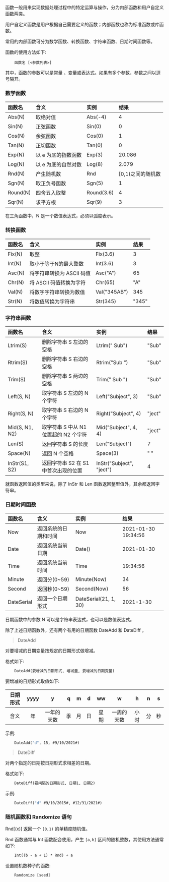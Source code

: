 
函数一般用来实现数据处理过程中的特定运算与操作，分为内部函数和用户自定义函数两类。

用户自定义函数是用户根据自己需要定义的函数；内部函数也称为标准函数或库函数。

常用的内部函数可分为数学函数、转换函数、字符串函数、日期时间函数等。

函数的使用方法如下:
```
    函数名 [<参数列表>]
```
其中，函数的参数可以是常量 、变量或表达式。如果有多个参数，参数之间以逗号隔开。


### 数学函数

|  函数名  |   含义   | 实例 | 结果 |
|:---------|:---------|:-----|:-----|
| Abs(N)   | 取绝对值 | Abs(-4) | 4 |
| Sin(N)   | 正弦函数 | Sin(0)  | 0 |
| Cos(N)   | 余弦函数 | Cos(0)  | 1 |
| Tan(N)   | 正切函数 | Tan(0)  | 0 |
| Exp(N)   | 以 e 为底的指数函数 | Exp(3) | 20.086 |
| Log(N)   | 以 e 为底的自然对数 | Log(8) | 2.079  |
| Rnd(N)   | 产生随机数 | Rnd | \[0,1)之间的随机数  |
| Sgn(N)   | 取正负号函数 | Sgn(5) | 1 |
| Round(N) | 四舍五入取整 | Round(3.6) | 4 |
| Sqr(N)   | 求平方根 | Sqr(9) | 3 |

在三角函数中，N 是一个数值表达式，必须以弧度表示。


### 转换函数

|  函数名  |   含义   | 实例 | 结果 |
|:---------|:---------|:-----|:-----|
| Fix(N)   | 取整     | Fix(3.6) | 3 |
| Int(N)   | 取小于等于N的最大整数 | Int(3.6) | 3 |
| Asc(N)   | 将字符串转换为 ASCII 码值 | Asc("A") | 65 |
| Chr(N)   | 将 ASCII 码值转换为字符 | Chr(65) | "A" |
| Val(N)   | 将数字字符串转换为数值 | Val("345AB") | 345 |
| Str(N)   | 将数值转换为字符串 | Str(345) | "345" |


### 字符串函数

|   函数名   |   含义   | 实例 | 结果 |
|:-----------|:---------|:-----|:-----|
| Ltrim(S)   | 删除字符串 S 左边的空格 | Ltrim("  Sub") | "Sub" |
| Rtrim(S)   | 删除字符串 S 右边的空格 | Rtrim("Sub  ") | "Sub" |
| Trim(S)    | 删除字符串 S 两边的空格 | Trim(" Sub  ") | "Sub" |
| Left(S, N) | 取字符串 S 左边的 N 个字符 | Left("Subject", 3) | "Sub" |
| Right(S, N)| 取字符串 S 右边的 N 个字符 | Right("Subject", 4) | "ject" |
| Mid(S, N1, N2) | 取字符串 S 中从 N1 位置起的 N2 个字符 | Mid("Subject", 4, 4) | "ject" |
| Len(S)     | 返回字符串 S 的长度 | Len("Subject") | 7 |
| Space(N)   | 返回 N 个空格 | Space(3) | "   " |
|InStr(S1, S2) | 返回字符串 S2 在 S1 中首次出现的位置 | InStr("Subject", "ject") | 4 |

就函数返回值的类型来说，除了 InStr 和 Len 函数返回整型值外，其余都返回字符串。


### 日期时间函数

|   函数名   |   含义   | 实例 | 结果 |
|:-----------|:---------|:-----|:-----|
| Now        | 返回系统的日期和时间 | Now | 2021-01-30 19:34:56 |
| Date       | 返回系统当前日期 | Date() | 2021-01-30 |
| Time       | 返回系统当前时间 | Time | 19:34:56 |
| Minute     | 返回分(0~59)     | Minute(Now) | 34 |
| Second     | 返回秒(0~59)     | Second(Now) | 56 |
| DateSerial | 返回一个日期形式 | DateSerial(21, 1, 30) | 2021-1-30 |


日期函数中的参数 N 可以是字符串表达式，也可以是数值表达式。

除了上述日期函数外，还有两个有用的日期函数 DateAdd 和 DateDiff 。

> DateAdd

对要增减的日期变量按规定的日期形式做增减。

格式如下:
```vb
    DateAdd(要增减的日期形式, 增减量, 要增减的日期变量)
```

要增减的日期形式取值如下:

|  日期形式  | yyyy |     y      |  q   |  m  |  d  |  ww  |      w     |  h   | n  | s  |
|:----------:|:----:|:----------:|:----:|:---:|:---:|:----:|:----------:|:----:|:--:|:--:|
| 含义       | 年   | 一年的天数 |  季  | 月  |  日 | 星期 | 一周的天数 | 小时 | 分 | 秒 |

示例:
```vb
    DateAdd("d", 15, #9/10/2021#)
```

> DateDiff

对两个指定的日期按日期形式求相差的日期。

格式如下:
```vb
    DateDiff(要间隔的日期形式, 日期1, 日期2)
```

示例:
```vb
    DateDiff("d" #9/10/2015#, #12/31/2021#)
```


### 随机函数和 Randomize 语句

Rnd[(x)] 返回一个 `[0,1)` 的单精度随机值。

Rnd 函数通常与 Int 函数配合使用，产生 `[a,b]` 区间的随机整数，其使用方法通常如下:
```vb
    Int((b - a + 1) * Rnd) + a
```

设置随机数种子的函数:
```vb
    Randomize [seed]
```

